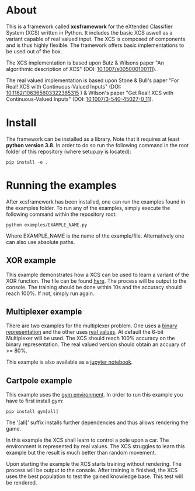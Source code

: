 # About

This is a framework called **xcsframework** for the eXtended Classifier System (XCS) written in Python. It includes the basic XCS aswell as a variant capable of real valued input. The XCS is composed of components and is thus highly flexible. The framework offers basic implementations to be used out of the box. 

The XCS implementation is based upon Butz & Wilsons paper "An algorithmic description of XCS" (DOI: [10.1007/s005000100111](http://link.springer.com/10.1007/s005000100111)).

The real valued implementation is based upon Stone & Bull's paper "For Real! XCS with Continuous-Valued Inputs" (DOI: [10.1162/106365603322365315](http://www.mitpressjournals.org/doi/10.1162/106365603322365315) ) & Wilson's paper "Get Real! XCS with Continuous-Valued Inputs" (DOI: [10.1007/3-540-45027-0_11](https://link.springer.com/chapter/10.1007/3-540-45027-0_11)).

# Install
The framework can be installed as a library. Note that it requires at least **python version 3.8**.  In order to do so run the following command in the root folder of this repository (where setup.py is located):

`pip install -e .`

# Running the examples
After xcsframework has been installed, one can run the examples found in the examples folder. To run any of the examples, simply execute the following command within the repository root:

`python examples/EXAMPLE_NAME.py`

Where EXAMPLE_NAME is the name of the example/file. Alternatively one can also use absolute paths.

## XOR example
This example demonstrates how a XCS can be used to learn a variant of the XOR function. The file can be found [here](https://gitlab2.informatik.uni-wuerzburg.de/s341981/xcs-python-framework/-/blob/master/examples/xor.py). The process will be output to the console. The training should be done within 10s and the accuracy should reach 100%. If not, simply run again. 

## Multiplexer example
There are two examples for the multiplexer problem. One uses a [binary representation](https://gitlab2.informatik.uni-wuerzburg.de/s341981/xcs-python-framework/-/blob/master/examples/multiplexer.py) and the other uses [real values](https://gitlab2.informatik.uni-wuerzburg.de/s341981/xcs-python-framework/-/blob/master/examples/multiplexer_real.py). At default the 6-bit Multiplexer will be used. The XCS should reach 100% accuracy on the binary representation. The real valued version should obtain an accuary of >= 80%.

This example is also available as a [jupyter notebook](https://gitlab2.informatik.uni-wuerzburg.de/s341981/xcs-python-framework/-/blob/master/notebooks/multiplexer.ipynb).

## Cartpole example
This example uses the [gym environment](https://gym.openai.com/). In order to run this example you have to first install gym:

`pip install gym[all]`

The '[all]' suffix installs further dependencies and thus allows rendering the game. 

In this example the XCS shall learn to control a pole upon a car. The environment is represented by real values. The XCS struggles to learn this example but the result is much better than random movement.

Upon starting the example the XCS starts training without rendering. The process will be output to the console. After training is finished, the XCS uses the best population to test the gained knowledge base. This test will be rendered.
